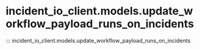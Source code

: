 # incident_io_client.models.update_workflow_payload_runs_on_incidents

::: incident_io_client.models.update_workflow_payload_runs_on_incidents